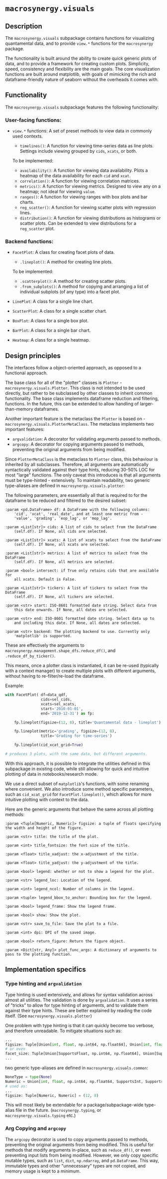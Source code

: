 # `macrosynergy.visuals`

## Description

The `macrosynergy.visuals` subpackage contains functions for visualizing quantamental data, and to provide `view.*` functions for the `macrosynergy` package.

The functionality is built around the ability to create quick generic plots of data, and to provide a framework for creating custom plots.
Simplicity, speed, consistency and flexibility are the main goals.
The core visualization functions are built around matplotlib, with goals of mimicking the rich and dataframe-friendly nature of seaborn without the overheads it comes with.

## Functionality

The `macrosynergy.visuals` subpackage features the following functionality:

### User-facing functions:

- `view.*` functions: A set of preset methods to view data in commonly used contexts.

  - `timelines()`: A function for viewing time-series data as line plots. Settings include viewing grouped by `cids`, `xcats`, or both.

  To be implemented:
  - `availability()`: A function for viewing data availability. Plots a heatmap of the data availability for each `cid` and `xcat`.
  - `correlation()`: A function for viewing correlation matrices.
  - `metrics()`: A function for viewing metrics. Designed to view any on a heatmap; not ideal for viewing `value`.
  - `ranges()`: A function for viewing ranges with box plots and bar charts.
  - `reg_scatter()`: A function for viewing scatter plots with regression lines.
  - `distribution()`: A function for viewing distributions as histograms or scatter plots. Can be extended to view distributions for a `reg_scatter` plot.

### Backend functions:

- `FacetPlot`: A class for creating facet plots of data.

  - `.lineplot()`: A method for creating line plots.

  To be implemented:
  - `.scatterplot()`: A method for creating scatter plots.
  - `.from_subplots()`: A method for copying and arranging a list of individual subplots (of any type) into a facet plot.

- `LinePlot`: A class for a single line chart.
- `ScatterPlot`: A class for a single scatter chart.
- `BoxPlot`: A class for a single box plot.
- `BarPlot`: A class for a single bar chart.
- `Heatmap`: A class for a single heatmap.

## Design principles

The interfaces follow a object-oriented approach, as opposed to a functional approach.

The base class for all of the "plotter" classes is `Plotter` - `macrosynergy.visuals.Plotter`.
This class is not intended to be used directly, but rather to be subclassed by other classes to inherit common functionality.
The base class implements dataframe reduction and filtering, functions. In the future, this can be extended to allow handling of larger-than-memory dataframes.

Another important feature is the metaclass the `Plotter` is based on - `macrosynergy.visuals.PlotterMetaClass`.
The metaclass implements two important features:

- `argvalidation`: A decorator for validating arguments passed to methods.
- `argcopy`: A decorator for copying arguments passed to methods, preventing the original arguments from being modified.

Since `PlotterMetaClass` is the metaclass to `Plotter` class, this behaviour is inherited by all subclasses. Therefore, all arguments are automatically syntactically validated against their type hints, reducing 30-50% LOC for most "large" functions. The only caveat this introduces is that all arguments must be type-hinted - extensively.
To maintain readability, two generic type-aliases are defined in `macrosynergy.visuals.plotter`:

The following parameters, are essentially all that is required to for the dataframe to be reduced and filtered to the desired subset:

```text
:param <pd.DataFrame> df: A DataFrame with the following columns:
    'cid', 'xcat', 'real_date', and at least one metric from -
    'value', 'grading', 'eop_lag', or 'mop_lag'.

:param <List[str]> cids: A list of cids to select from the DataFrame
    (self.df). If None, all cids are selected.

:param <List[str]> xcats: A list of xcats to select from the DataFrame
    (self.df). If None, all xcats are selected.

:param <List[str]> metrics: A list of metrics to select from the DataFrame
    (self.df). If None, all metrics are selected.

:param <bool> intersect: if True only retains cids that are available for
    all xcats. Default is False.

:param <List[str]> tickers: A list of tickers to select from the DataFrame
    (self.df). If None, all tickers are selected.

:param <str> start: ISO-8601 formatted date string. Select data from
    this date onwards. If None, all dates are selected.

:param <str> end: ISO-8601 formatted date string. Select data up to
    and including this date. If None, all dates are selected.

:param <str> backend: The plotting backend to use. Currently only
    'matplotlib' is supported.

```

These are effectively the arguments to `macrosynergy.management.shape_dfs.reduce_df()`, and `.reduce_df_by_ticker()`.

This means, once a plotter class is instantiated, it can be re-used (typically with a context manager) to create multiple plots with different arguments, without having to re-filter/re-load the dataframe.

Example:

```python
with FacetPlot( df=data_qdf,
                cids=sel_cids,
                xcats=sel_xcats,
                start='2010-01-01',
                end='2019-12-31') as fp:

    fp.lineplot(figsize=(12, 8), title='Quantamental data - lineplot')

    fp.lineplot(metric='grading', figsize=(12, 8),
                title='Grading for time-series')

    fp.lineplot(cid_xcat_grid=True)

# produces 3 plots, with the same data, but different arguments.

```

With this approach, it is possible to integrate the utilities defined in this subpackage in existing code, while still allowing for quick and intuitive plotting of data in notebooks/research mode.

We use a direct subset of `matplotlib`'s functions, with some renaming where convenient. We also introduce some method specific parameters, such as `cid_xcat_grid` for `FacetPlot.lineplot()`, which allows for more intuitive plotting with context to the data.

Here are the generic arguments that behave the same across all plotting methods:

```text
:param <Tuple[Numeric, Numeric]> figsize: a tuple of floats specifying the width and height of the figure.

:param <str> title: the title of the plot.

:param <int> title_fontsize: the font size of the title.

:param <float> title_xadjust: the x-adjustment of the title.

:param <float> title_yadjust: the y-adjustment of the title.

:param <bool> legend: whether or not to show a legend for the plot.

:param <str> legend_loc: Location of the legend.

:param <int> legend_ncol: Number of columns in the legend.

:param <tuple> legend_bbox_to_anchor: Bounding box for the legend.

:param <bool> legend_frame: Show the legend frame.

:param <bool> show: Show the plot.

:param <str> save_to_file: Save the plot to a file.

:param <int> dpi: DPI of the saved image.

:param <bool> return_figure: Return the figure object.

:param <Dict[str, Any]> plot_func_args: A dictionary of arguments to pass to the plotting function.
```

## Implementation specifics

### Type hinting and `argvalidation`

Type hinting is used extensively, and allows for syntax validation across almost all utilities. The validation is done by `argvalidation`. It uses a series of "tricks" to allow for type hinting of arguments, and to validate them against their type hints. These are better explained by reading the code itself. (See `macrosynergy.visuals.plotter`)

One problem with type hinting is that it can quickly become too verbose, and therefore unreadable.
To mitigate situations such as:

```python
...
figsize: Tuple[Union[int, float, np.int64, np.float64], Union[int, float, np.int64, np.float64]] = (12, 8)
# or even
facet_size: Tuple[Union[SupportsFloat, np.int64, np.float64], Union[SupportsFloat, np.int64, np.float64]] = (12, 8)
...
```

two generic type-aliases are defined in `macrosynergy.visuals.common`:

```python
NoneType = type(None)
Numeric = Union[int, float, np.int64, np.float64, SupportsInt, SupportsFloat]
# used as:
...
figsize: Tuple[Numeric, Numeric] = (12, 8)
```

This will most likely be extendable for a package/subpackage-wide type-alias file in the future. (`macrosynergy.typing`, or
`macrosynergy.visuals.typing` etc.)

### Arg Copying and `argcopy`

The `argcopy` decorator is used to copy arguments passed to methods, preventing the original arguments from being modified. This is useful for methods that modify arguments in-place, such as `reduce_df()`, or even preventing input lists from being modified.
However, we only copy specific mutable types, such as `list`, `dict`, `np.ndarray`, and `pd.DataFrame`. This way, immutable types and other "unnecessary" types are not copied, and memory usage is kept to a minimum.

